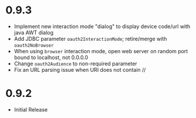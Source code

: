 # 0.9.3

- Implement new interaction mode "dialog" to display device code/url
  with java AWT dialog
- Add JDBC parameter `oauth2InteractionMode`; retire/merge with
  `oauth2NoBrowser`
- When using `browser` interaction mode, open web server on
  random port bound to localhost, not 0.0.0.0
- Change `oauth2Audience` to non-required parameter
- Fix an URL parsing issue when URI does not contain //

# 0.9.2

- Initial Release
